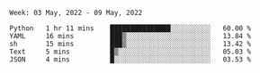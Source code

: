 <!--START_SECTION:waka-->
```text
Week: 03 May, 2022 - 09 May, 2022

Python   1 hr 11 mins    ███████████████░░░░░░░░░░   60.00 % 
YAML     16 mins         ███▒░░░░░░░░░░░░░░░░░░░░░   13.84 % 
sh       15 mins         ███▒░░░░░░░░░░░░░░░░░░░░░   13.42 % 
Text     5 mins          █▒░░░░░░░░░░░░░░░░░░░░░░░   05.03 % 
JSON     4 mins          █░░░░░░░░░░░░░░░░░░░░░░░░   03.53 % 
```
<!--END_SECTION:waka-->

